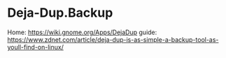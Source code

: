 # Deja-Dup.Backup
Home: https://wiki.gnome.org/Apps/DejaDup guide: https://www.zdnet.com/article/deja-dup-is-as-simple-a-backup-tool-as-youll-find-on-linux/
